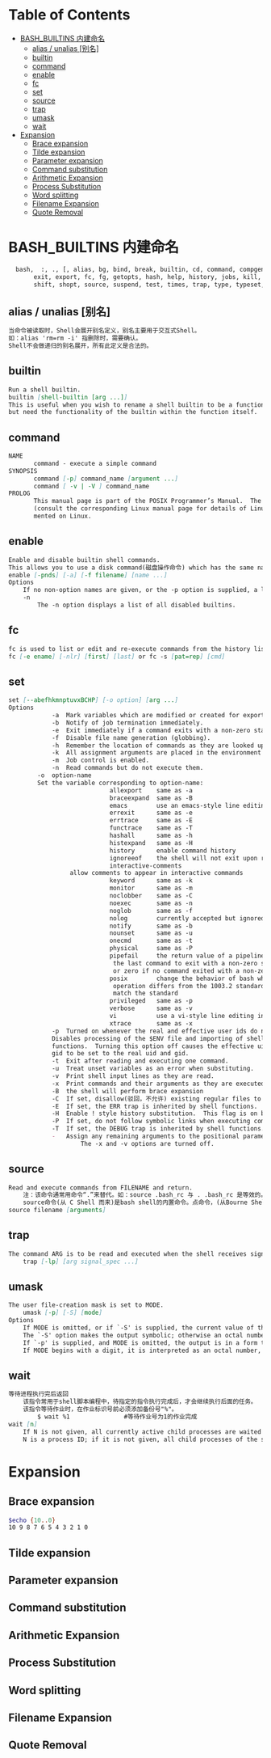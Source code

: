 Table of Contents
=================

   * [BASH_BUILTINS 内建命名](#bash_builtins-内建命名)
      * [alias / unalias [别名]](#alias--unalias-别名)
      * [builtin](#builtin)
      * [command](#command)
      * [enable](#enable)
      * [fc](#fc)
      * [set](#set)
      * [source](#source)
      * [trap](#trap)
      * [umask](#umask)
      * [wait](#wait)
   * [Expansion](#expansion)
      * [Brace expansion](#brace-expansion)
      * [Tilde expansion](#tilde-expansion)
      * [Parameter expansion](#parameter-expansion)
      * [Command substitution](#command-substitution)
      * [Arithmetic Expansion](#arithmetic-expansion)
      * [Process Substitution](#process-substitution)
      * [Word splitting](#word-splitting)
      * [Filename Expansion](#filename-expansion)
      * [Quote Removal](#quote-removal)

# BASH_BUILTINS 内建命名
```md
  bash,  :, ., [, alias, bg, bind, break, builtin, cd, command, compgen, complete, continue, declare, dirs, disown, echo, enable, eval, exec,
       exit, export, fc, fg, getopts, hash, help, history, jobs, kill, let, local, logout, popd, printf, pushd, pwd, read, readonly, return,  set,
       shift, shopt, source, suspend, test, times, trap, type, typeset, ulimit, umask, unalias, unset, wait - bash built-in commands, see bash(1)
```
## alias / unalias [别名]
```md
当命令被读取时，Shell会展开别名定义，别名主要用于交互式Shell。
如：alias 'rm=rm -i' 指删除时，需要确认。
Shell不会做递归的别名展开，所有此定义是合法的。
```
## builtin
```md
Run a shell builtin.  
builtin [shell-builtin [arg ...]]   
This is useful when you wish to rename a shell builtin to be a function, 
but need the functionality of the builtin within the function itself.
```
## command
```md
NAME
       command - execute a simple command
SYNOPSIS
       command [-p] command_name [argument ...]
       command [ -v | -V ] command_name
PROLOG
       This manual page is part of the POSIX Programmer’s Manual.  The Linux implementation of this interface may differ
       (consult the corresponding Linux manual page for details of Linux behavior), or the interface may not  be  imple-
       mented on Linux.
```
## enable
```md
Enable and disable builtin shell commands.  
This allows you to use a disk command(磁盘操作命令) which has the same name as a shell builtin without specifying a full pathname. 
enable [-pnds] [-a] [-f filename] [name ...]
Options
	If no non-option names are given, or the -p option is supplied, a list of builtins is printed.  
	-n
		The -n option displays a list of all disabled builtins.
```
## fc
```md
fc is used to list or edit and re-execute commands from the history list.
fc [-e ename] [-nlr] [first] [last] or fc -s [pat=rep] [cmd]
```
## set
```md
set [--abefhkmnptuvxBCHP] [-o option] [arg ...]
Options
	        -a  Mark variables which are modified or created for export.
	        -b  Notify of job termination immediately.
	        -e  Exit immediately if a command exits with a non-zero status.
	        -f  Disable file name generation (globbing).
	        -h  Remember the location of commands as they are looked up.
	        -k  All assignment arguments are placed in the environment for a command, not just those that precede the command name.
	        -m  Job control is enabled.
	        -n  Read commands but do not execute them.
		-o  option-name
		Set the variable corresponding to option-name:
			                allexport    same as -a
			                braceexpand  same as -B
			                emacs        use an emacs-style line editing interface
			                errexit      same as -e
			                errtrace     same as -E
			                functrace    same as -T
			                hashall      same as -h
			                histexpand   same as -H
			                history      enable command history
			                ignoreeof    the shell will not exit upon reading EOF
			                interactive-comments
				 allow comments to appear in interactive commands
			                keyword      same as -k
			                monitor      same as -m
			                noclobber    same as -C
			                noexec       same as -n
			                noglob       same as -f
			                nolog        currently accepted but ignored
			                notify       same as -b
			                nounset      same as -u
			                onecmd       same as -t
			                physical     same as -P
			                pipefail     the return value of a pipeline is the status of
                             the last command to exit with a non-zero status,
                             or zero if no command exited with a non-zero status
			                posix        change the behavior of bash where the default
                             operation differs from the 1003.2 standard to
                             match the standard
			                privileged   same as -p
			                verbose      same as -v
			                vi           use a vi-style line editing interface
			                xtrace       same as -x
	        -p  Turned on whenever the real and effective user ids do not match.
            Disables processing of the $ENV file and importing of shell
            functions.  Turning this option off causes the effective uid and
            gid to be set to the real uid and gid.
	        -t  Exit after reading and executing one command.
	        -u  Treat unset variables as an error when substituting.
	        -v  Print shell input lines as they are read.
	        -x  Print commands and their arguments as they are executed.
	        -B  the shell will perform brace expansion
	        -C  If set, disallow(驳回，不允许) existing regular files to be overwritten(覆盖) by redirection(重定向) of output.
	        -E  If set, the ERR trap is inherited by shell functions.
	        -H  Enable ! style history substitution.  This flag is on by default when the shell is interactive.
	        -P  If set, do not follow symbolic links when executing commands such as cd which change the current directory.
	        -T  If set, the DEBUG trap is inherited by shell functions.
	        -   Assign any remaining arguments to the positional parameters.
		            The -x and -v options are turned off.
```
## source
```md
Read and execute commands from FILENAME and return.  
	注：该命令通常用命令“.”来替代。如：source .bash_rc 与 . .bash_rc 是等效的。
	source命令(从 C Shell 而来)是bash shell的内置命令。点命令，(从Bourne Shell而来)是source的另一名称。
source filename [arguments]
```
## trap
```md
The command ARG is to be read and executed when the shell receives signal(s) SIGNAL_SPEC.  
	trap [-lp] [arg signal_spec ...]
```
## umask
```md
The user file-creation mask is set to MODE. 
	umask [-p] [-S] [mode]
Options
	If MODE is omitted, or if `-S' is supplied, the current value of the mask is printed. 
	The `-S' option makes the output symbolic; otherwise an octal number is output.
	If `-p' is supplied, and MODE is omitted, the output is in a form that may be used as input.  
	If MODE begins with a digit, it is interpreted as an octal number, otherwise it is a symbolic mode string like that accepted by chmod(1).
```
## wait
```md
等待进程执行完后返回
	该指令常用于shell脚本编程中，待指定的指令执行完成后，才会继续执行后面的任务。
	该指令等待作业时，在作业标识号前必须添加备份号"%"。
		$ wait %1               #等待作业号为1的作业完成 
wait [n]
	If N is not given, all currently active child processes are waited for,and the return code is zero.  
	N is a process ID; if it is not given, all child processes of the shell are waited for.
```
# Expansion
## Brace expansion
```sh
$echo {10..0}
10 9 8 7 6 5 4 3 2 1 0
```

## Tilde expansion

## Parameter expansion

## Command substitution

## Arithmetic Expansion

## Process Substitution

## Word splitting

## Filename Expansion

## Quote Removal
